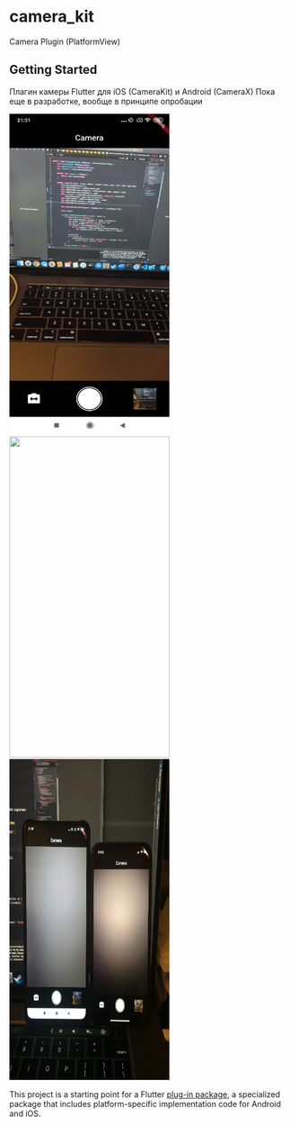 # camera_kit

Camera Plugin (PlatformView)

## Getting Started

Плагин камеры Flutter для iOS (CameraKit) и Android (CameraX)
Пока еще в разработке, вообще в принципе опробации

 <img src="screens/1.JPG" width="285" height="570"> <img src="screens/2.PNG" width="285" height="570"> <img src="screens/3.JPG" width="285" height="570">

This project is a starting point for a Flutter
[plug-in package](https://flutter.dev/developing-packages/),
a specialized package that includes platform-specific implementation code for
Android and iOS.

